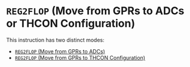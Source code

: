 # `REG2FLOP` (Move from GPRs to ADCs or THCON Configuration)

This instruction has two distinct modes:
* [`REG2FLOP` (Move from GPRs to ADCs)](REG2FLOP_ADC.md)
* [`REG2FLOP` (Move from GPRs to THCON Configuration)](REG2FLOP_Configuration.md)
